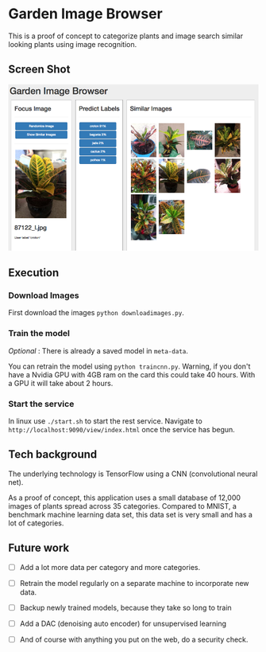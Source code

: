 # Garden Image Browser

This is a proof of concept to categorize plants and image search similar looking plants using image recognition.

## Screen Shot

![front page of example app](https://github.com/panchishin/garden/blob/master/screenshots/example2.png)

## Execution

### Download Images

First download the images `python downloadimages.py`.

### Train the model

*Optional* : There is already a saved model in `meta-data`.

You can retrain the model using `python traincnn.py`.  Warning, if you don't have a Nvidia GPU with 4GB ram on the card this could take 40 hours.  With a GPU it will take about 2 hours.

### Start the service

In linux use `./start.sh` to start the rest service.  Navigate to `http://localhost:9090/view/index.html` once the service has begun.

## Tech background

The underlying technology is TensorFlow using a CNN (convolutional neural net).

As a proof of concept, this application uses a small database
of 12,000 images of plants spread across 35 categories.  Compared to MNIST, a benchmark
machine learning data set, this data set is very small and has a lot of categories.

## Future work

 - [ ] Add a lot more data per category and more categories.
 - [ ] Retrain the model regularly on a separate machine to incorporate new data.
 - [ ] Backup newly trained models, because they take so long to train
 - [ ] Add a DAC (denoising auto encoder) for unsupervised learning
 - [ ] And of course with anything you put on the web, do a security check.


